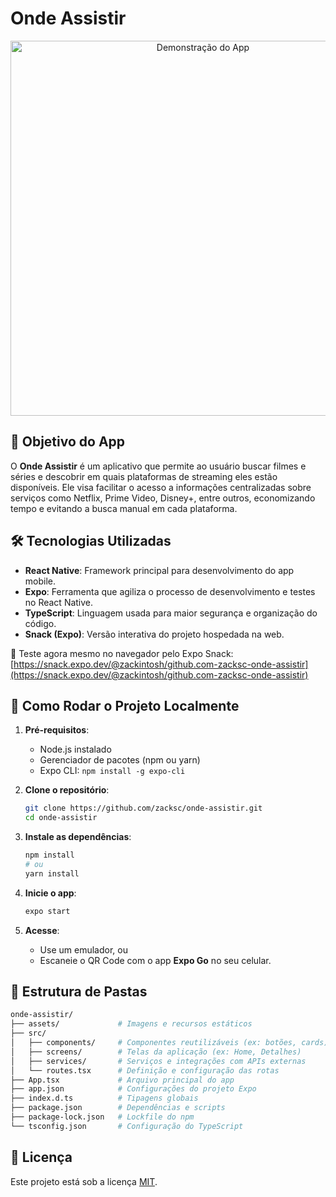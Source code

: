 # Onde Assistir

<p align="center">
  <img src="./assets/demoTelas.gif" alt="Demonstração do App" width="600"/>
</p>

## 🎯 Objetivo do App

O **Onde Assistir** é um aplicativo que permite ao usuário buscar filmes e séries e descobrir em quais plataformas de streaming eles estão disponíveis. Ele visa facilitar o acesso a informações centralizadas sobre serviços como Netflix, Prime Video, Disney+, entre outros, economizando tempo e evitando a busca manual em cada plataforma.

## 🛠️ Tecnologias Utilizadas

- **React Native**: Framework principal para desenvolvimento do app mobile.
- **Expo**: Ferramenta que agiliza o processo de desenvolvimento e testes no React Native.
- **TypeScript**: Linguagem usada para maior segurança e organização do código.
- **Snack (Expo)**: Versão interativa do projeto hospedada na web.

🔗 Teste agora mesmo no navegador pelo Expo Snack:  
[https://snack.expo.dev/@zackintosh/github.com-zacksc-onde-assistir](https://snack.expo.dev/@zackintosh/github.com-zacksc-onde-assistir)

## 🚀 Como Rodar o Projeto Localmente

1. **Pré-requisitos**:
   - Node.js instalado
   - Gerenciador de pacotes (npm ou yarn)
   - Expo CLI: `npm install -g expo-cli`

2. **Clone o repositório**:
   ```bash
   git clone https://github.com/zacksc/onde-assistir.git
   cd onde-assistir
   ```

3. **Instale as dependências**:
   ```bash
   npm install
   # ou
   yarn install
   ```

4. **Inicie o app**:
   ```bash
   expo start
   ```

5. **Acesse**:
   - Use um emulador, ou
   - Escaneie o QR Code com o app **Expo Go** no seu celular.

## 📁 Estrutura de Pastas

```bash
onde-assistir/
├── assets/             # Imagens e recursos estáticos
├── src/
│   ├── components/     # Componentes reutilizáveis (ex: botões, cards)
│   ├── screens/        # Telas da aplicação (ex: Home, Detalhes)
│   ├── services/       # Serviços e integrações com APIs externas
│   └── routes.tsx      # Definição e configuração das rotas
├── App.tsx             # Arquivo principal do app
├── app.json            # Configurações do projeto Expo
├── index.d.ts          # Tipagens globais
├── package.json        # Dependências e scripts
├── package-lock.json   # Lockfile do npm
└── tsconfig.json       # Configuração do TypeScript
```

## 📄 Licença

Este projeto está sob a licença [MIT](LICENSE).
